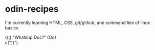 # odin-recipes


I'm currently learning HTML, CSS, git/github, and command line of linux basics.

()() "Whatsup Doc?"
(Oo)  
c(")(") 
